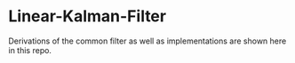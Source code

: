 # Linear-Kalman-Filter
Derivations of the common filter as well as implementations are shown here in this repo. 
